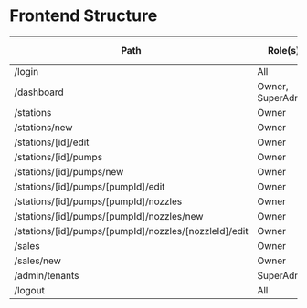 # Frontend Structure

| Path | Role(s) | Component(s) | CRUD Ops |
|------|---------|--------------|---------|
| /login | All | LoginPage | - |
| /dashboard | Owner, SuperAdmin | DashboardLayout | R |
| /stations | Owner | StationList | C/R/U/D |
| /stations/new | Owner | StationForm | C |
| /stations/[id]/edit | Owner | StationForm | U/D |
| /stations/[id]/pumps | Owner | PumpList | C/R/U/D |
| /stations/[id]/pumps/new | Owner | PumpForm | C |
| /stations/[id]/pumps/[pumpId]/edit | Owner | PumpForm | U/D |
| /stations/[id]/pumps/[pumpId]/nozzles | Owner | NozzleList | C/R/U/D |
| /stations/[id]/pumps/[pumpId]/nozzles/new | Owner | NozzleForm | C |
| /stations/[id]/pumps/[pumpId]/nozzles/[nozzleId]/edit | Owner | NozzleForm | U/D |
| /sales | Owner | SalesList | C/R/U/D |
| /sales/new | Owner | SalesForm | C |
| /admin/tenants | SuperAdmin | TenantList | C/R/U/D |
| /logout | All | LogoutPage | - |
